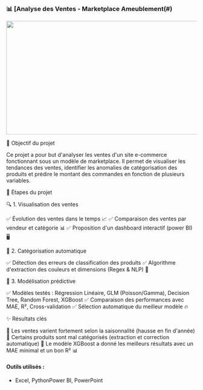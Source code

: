 ###  📊 [Analyse des Ventes - Marketplace Ameublement(#)

<p align="center">
  <img src="https://www.press-agrum.com/wp-content/uploads/2024/04/pressagrum-logo-liguefeat.jpg" width="1000" height="300" />
</p>

🚀 Objectif du projet

Ce projet a pour but d'analyser les ventes d'un site e-commerce fonctionnant sous un modèle de marketplace. Il permet de visualiser les tendances des ventes, identifier les anomalies de catégorisation des produits et prédire le montant des commandes en fonction de plusieurs variables.

📌 Étapes du projet

🔍 1. Visualisation des ventes

✅ Évolution des ventes dans le temps 📈
✅ Comparaison des ventes par vendeur et catégorie 📊
✅ Proposition d'un dashboard interactif  (power BI) 🖥️

🤖 2. Catégorisation automatique

✅ Détection des erreurs de classification des produits
✅ Algorithme d'extraction des couleurs et dimensions (Regex & NLP) 🎨

🔢 3. Modélisation prédictive

✅ Modèles testés : Régression Linéaire, GLM (Poisson/Gamma), Decision Tree, Random Forest, XGBoost
✅ Comparaison des performances avec MAE, R², Cross-validation
✅ Sélection automatique du meilleur modèle 🔥

✨ Résultats clés

📍 Les ventes varient fortement selon la saisonnalité (hausse en fin d'année)
📍 Certains produits sont mal catégorisés (extraction et correction automatique)
📍 Le modèle XGBoost a donné les meilleurs résultats avec un MAE minimal et un bon R² 📊


#### Outils utilisés :
- Excel, PythonPower BI, PowerPoint
